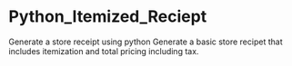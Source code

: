 # Python_Itemized_Reciept
Generate a store receipt using python
Generate a basic store recipet that includes itemization and total pricing including tax.
